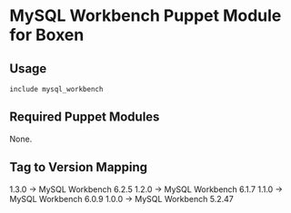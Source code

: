 # MySQL Workbench Puppet Module for Boxen

## Usage

```puppet
include mysql_workbench
```

## Required Puppet Modules

None.

## Tag to Version Mapping
1.3.0 -> MySQL Workbench 6.2.5
1.2.0 -> MySQL Workbench 6.1.7
1.1.0 -> MySQL Workbench 6.0.9
1.0.0 -> MySQL Workbench 5.2.47
